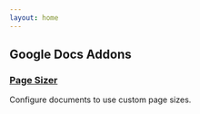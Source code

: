 ```yaml
---
layout: home
---
```

## Google Docs Addons

### [Page Sizer](page-sizer)

Configure documents to use custom page sizes.
